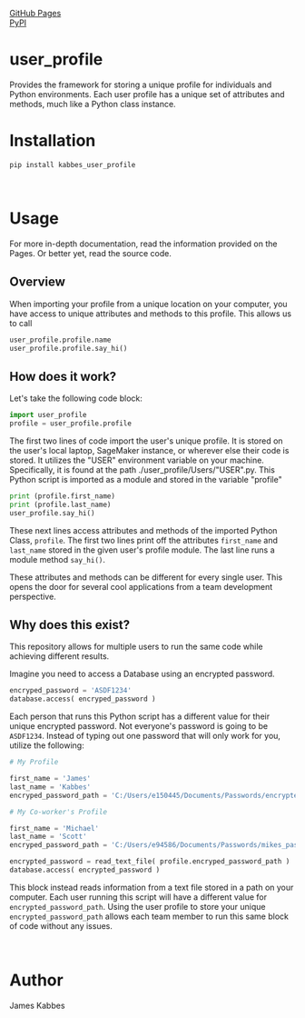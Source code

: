 [GitHub Pages](https://jameskabbes.github.io/user_profile)<br>
[PyPI](https://pypi.org/project/kabbes-user-profile)


# user_profile
Provides the framework for storing a unique profile for individuals and Python environments. Each user profile has a unique set of attributes and methods, much like a Python class instance.

# Installation
`pip install kabbes_user_profile`

<br>

# Usage
For more in-depth documentation, read the information provided on the Pages. Or better yet, read the source code.

## Overview

When importing your profile from a unique location on your computer, you have access to unique attributes and methods to this profile. This allows us to call

```python
user_profile.profile.name
user_profile.profile.say_hi()
```

## How does it work?
Let's take the following code block:
```python
import user_profile
profile = user_profile.profile
```
The first two lines of code import the user's unique profile. It is stored on the user's local laptop, SageMaker instance, or wherever else their code is stored. It utilizes the "USER" environment variable on your machine.
Specifically, it is found at the path ./user_profile/Users/"USER".py. This Python script is imported as a module and stored in the variable "profile"

```python
print (profile.first_name)
print (profile.last_name)
user_profile.say_hi()
```
These next lines access attributes and methods of the imported Python Class, `profile`. The first two lines print off the attributes `first_name` and `last_name` stored in the given user's profile module.
The last line runs a module method `say_hi()`.

These attributes and methods can be different for every single user. This opens the door for several cool applications from a team development perspective.

## Why does this exist?
This repository allows for multiple users to run the same code while achieving different results.

Imagine you need to access a Database using an encrypted password.
```python
encryped_password = 'ASDF1234'
database.access( encryped_password )
```

Each person that runs this Python script has a different value for their unique encrypted password. Not everyone's password is going to be `ASDF1234`. Instead of typing out one password that will only work for you, utilize the following:
```python
# My Profile

first_name = 'James'
last_name = 'Kabbes'
encryped_password_path = 'C:/Users/e150445/Documents/Passwords/encrypted_password.txt'
```
```python
# My Co-worker's Profile

first_name = 'Michael'
last_name = 'Scott'
encryped_password_path = 'C:/Users/e94586/Documents/Passwords/mikes_password.txt'
```
```python
encrypted_password = read_text_file( profile.encryped_password_path )
database.access( encrypted_password )
```

This block instead reads information from a text file stored in a path on your computer. Each user running this script will have a different value for `encrypted_password_path`. Using the user profile to store your unique `encrypted_password_path` allows each team member to run this same block of code without any issues.

<br>

# Author
James Kabbes
